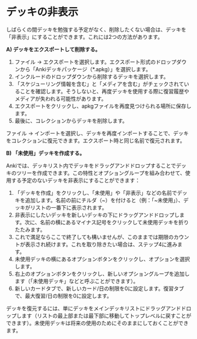 # デッキの非表示

しばらくの間デッキを勉強する予定がなく、削除したくない場合は、デッキを「非表示」にすることができます。これには2つの方法があります。

**A) デッキをエクスポートして削除する。**

1. ファイル → エクスポートを選択します。エクスポート形式のドロップダウンから「Ankiデッキパッケージ（*.apkg）」を選択します。
2. インクルードのドロップダウンから削除するデッキを選択します。
3. 「スケジューリング情報を含む」と「メディアを含む」がチェックされていることを確認します。そうしないと、再度デッキを使用する際に復習履歴やメディアが失われる可能性があります。
4. エクスポートをクリックし、apkgファイルを再度見つけられる場所に保存します。
5. 最後に、コレクションからデッキを削除します。

ファイル → インポートを選択し、デッキを再度インポートすることで、デッキをコレクションに復元できます。エクスポート時と同じ名前で復元されます。

**B) 「未使用」デッキを作成する。**

Ankiでは、デッキリスト内でデッキをドラッグアンドドロップすることでデッキのツリーを作成できます。この特性とオプショングループを組み合わせて、使用する予定のないデッキを非表示にすることができます：

1. 「デッキを作成」をクリックし、「未使用」や「非表示」などの名前でデッキを追加します。名前の前にチルダ（~）を付けると（例：「~未使用」）、デッキがリストの一番下に表示されます。
2. 非表示にしたいデッキを新しいデッキの下にドラッグアンドドロップします。次に、名前の横にあるマイナス記号をクリックして未使用デッキを折りたたみます。
3. これで満足ならここで終了しても構いませんが、このままでは期限のカウントが表示され続けます。これを取り除きたい場合は、ステップ4に進みます。
4. 未使用デッキの横にあるオプションボタンをクリックし、オプションを選択します。
5. 右上のオプションボタンをクリックし、新しいオプショングループを追加します（「未使用デッキ」などと呼ぶことができます）。
6. 新しいカードタブで、新しいカード/日の制限を0に設定します。復習タブで、最大復習/日の制限を0に設定します。

デッキを復元するには、単にデッキをメインデッキリストにドラッグアンドドロップします（リストの最上部または最下部に移動してトップレベルに戻すことができます）。未使用デッキは将来の使用のためにそのままにしておくことができます。